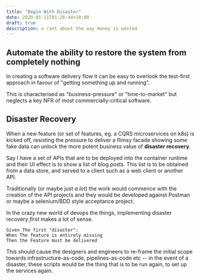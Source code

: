 ```yaml
---
title: "Begin With Disaster"
date: 2020-05-11T01:28:44+10:00
draft: true
description: a rant about the way money is wasted
---
```


## Automate the ability to restore the system from completely nothing

In creating a software delivery flow it can be easy to overlook the test-first
approach in favour of "getting something up and running".

This is characterised as "business-pressure" or "time-to-market" but neglects
a key NFR of most commercially-critical software.

## Disaster Recovery

When a new feature (or set of features, eg. a CQRS microservices on k8s) is
kicked off, resisting the pressure to deliver a flimsy facade showing some fake
data can unlock the more potent business value of **disaster recovery**.

Say I have a set of APIs that are to be deployed into the container runtime
and their UI effect is to show a list of blog posts. This list is to be obtained
from a data store, and served to a client such as a web client or another API.

Traditionally (or maybe just _a lot_) the work would commence with the creation
of the API projects and they would be developed against Postman or maybe a
selenium/BDD style acceptance project.

In the crazy new world of devops the things, implementing disaster recovery
_first_ makes a lot of sense.

```gherkin
Given The first "disaster":
When The feature is entirely missing
Then the Feature must be delivered
```

This should cause the designers and engineers to re-frame the initial scope
towards infrastructure-as-code, pipelines-as-code etc -- in the event of a
disaster, these scripts would be the thing that is to be run again, to set up
the services again.
